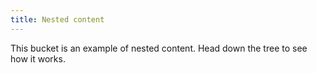 ```yaml
---
title: Nested content
---
```


This bucket is an example of nested content. Head down the tree to see how it works.